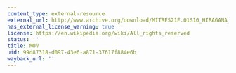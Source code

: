 ```yaml
---
content_type: external-resource
external_url: http://www.archive.org/download/MITRES21F.01S10_HIRAGANA_EXERCISES/1b1.mov
has_external_license_warning: true
license: https://en.wikipedia.org/wiki/All_rights_reserved
status: ''
title: MOV
uid: 99d87318-d097-43e6-a871-37617f884e6b
wayback_url: ''
---
```

